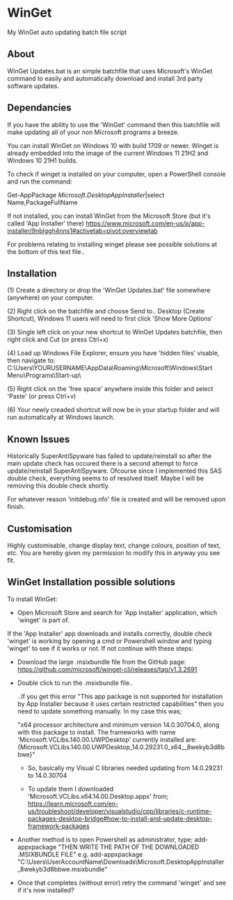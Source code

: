 # WinGet
My WinGet auto updating batch file script

About
-----

WinGet Updates.bat is an simple batchfile that uses Microsoft's WinGet command to easily and automatically download and install 3rd party software updates. 


Dependancies
------------

If you have the ability to use the 'WinGet' command then this batchfile will make updating all of your non Microsoft programs a breeze.

You can install WinGet on Windows 10 with build 1709 or newer. Winget is already embedded into the image of the current Windows 11 21H2 and Windows 10 21H1 builds.

To check if winget is installed on your computer, open a PowerShell console and run the command:

Get-AppPackage *Microsoft.DesktopAppInstaller*|select Name,PackageFullName

If not installed, you can install WinGet from the Microsoft Store (but it's called 'App Installer' there) https://www.microsoft.com/en-us/p/app-installer/9nblggh4nns1#activetab=pivot:overviewtab

For problems relating to installing winget please see possible solutions at the bottom of this text file..


Installation
------------

(1) Create a directory or drop the 'WinGet Updates.bat' file somewhere (anywhere) on your computer.

(2) Right click on the batchfile and choose Send to.. Desktop (Create Shortcut), Windows 11 users will need to first click 'Show More Options'

(3) Single left click on your new shortcut to WinGet Updates batchfile, then right click and Cut (or press Ctrl+x)

(4) Load up Windows File Explorer, ensure you have 'hidden files' visable, then navigate to:
	C:\Users\YOURUSERNAME\AppData\Roaming\Microsoft\Windows\Start Menu\Programs\Start-up\
	
(5) Right click on the 'free space' anywhere inside this folder and select 'Paste' (or press Ctrl+v)

(6) Your newly creaded shortcut will now be in your startup folder and will run automatically at Windows launch.


Known Issues
------------

Historically SuperAntiSpyware has failed to update/reinstall so after the main update check has occured there is a second attempt to force update/reinstall SuperAntiSpyware. Ofcourse since I implemented this SAS double check, everything seems to of resolved itself. Maybe I will be removing this double check shortly.

For whatever reason 'initdebug.nfo' file is created and will be removed upon finish.


Customisation
-------------

Highly customisable, change display text, change colours, position of text, etc. You are hereby given my permission to modify this in anyway you see fit.


WinGet Installation possible solutions
--------------------------------------

To install WinGet:

- Open Microsoft Store and search for 'App Installer' application, which 'winget' is part of.

If the 'App Installer' app downloads and installs correctly, double check 'winget' is working by opening a cmd or Powershell window and typing 'winget' to see if it works or not. If not continue with these steps:

- Download the large .msixbundle file from the GitHub page:
	https://github.com/microsoft/winget-cli/releases/tag/v1.3.2691

- Double click to run the .msixbundle file..

	..If you get this error "This app package is not supported for installation by App Installer because it uses certain restricted capabilities" then you need to update something manually. In my case this was;

	"x64 processor architecture and minimum version 14.0.30704.0, along with this package to install. The frameworks with name 'Microsoft.VCLibs.140.00.UWPDesktop' currently installed are: {Microsoft.VCLibs.140.00.UWPDesktop_14.0.29231.0_x64__8wekyb3d8bbwe}"

	- So, basically my Visual C libraries needed updating from 14.0.29231 to 14.0.30704

	- To update them I downloaded 'Microsoft.VCLibs.x64.14.00.Desktop.appx' from;
		https://learn.microsoft.com/en-us/troubleshoot/developer/visualstudio/cpp/libraries/c-runtime-packages-desktop-bridge#how-to-install-and-update-desktop-framework-packages

- Another method is to open Powershell as administrator, type;
	add-appxpackage "THEN WRITE THE PATH OF THE DOWNLOADED .MSIXBUNDLE FILE"
		e.g.
	add-appxpackage "C:\Users\UserAccountName\Downloads\Microsoft.DesktopAppInstaller_8wekyb3d8bbwe.msixbundle"

- Once that completes (without error) retry the command 'winget' and see if it's now installed?
